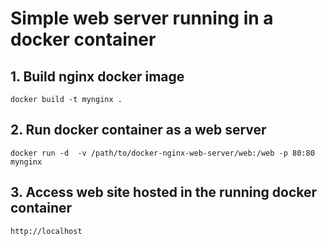 # Simple web server running in a docker container

## 1. Build nginx docker image
    docker build -t mynginx .

## 2. Run docker container as a web server
    docker run -d  -v /path/to/docker-nginx-web-server/web:/web -p 80:80 mynginx

## 3. Access web site hosted in the running docker container
    http://localhost
